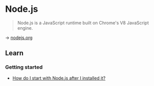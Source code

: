 # Node.js

> Node.js is a JavaScript runtime built on Chrome's V8 JavaScript engine.

→ [nodejs.org](https://nodejs.org/)

## Learn

### Getting started

* [How do I start with Node.js after I installed it?](https://nodejs.org/en/docs/guides/getting-started-guide/)
